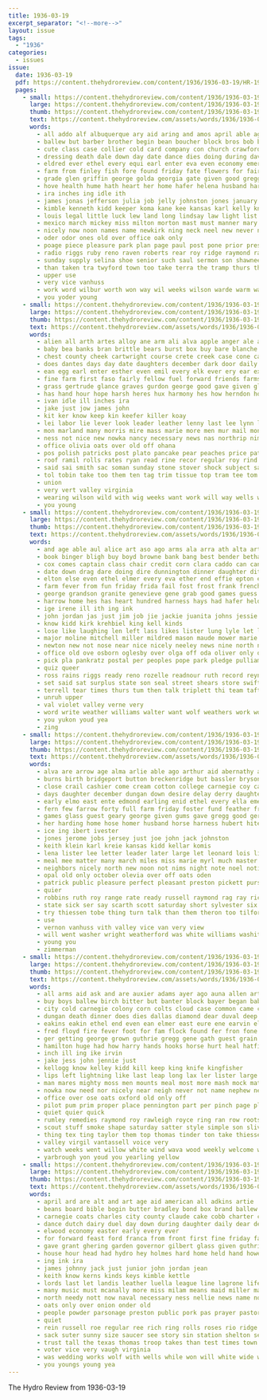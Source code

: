 ```yaml
---
title: 1936-03-19
excerpt_separator: "<!--more-->"
layout: issue
tags:
  - "1936"
categories:
  - issues
issue:
  date: 1936-03-19
  pdf: https://content.thehydroreview.com/content/1936/1936-03-19/HR-1936-03-19.pdf
  pages:
    - small: https://content.thehydroreview.com/content/1936/1936-03-19/small/HR-1936-03-19-01.jpg
      large: https://content.thehydroreview.com/content/1936/1936-03-19/large/HR-1936-03-19-01.jpg
      thumb: https://content.thehydroreview.com/content/1936/1936-03-19/thumbnails/HR-1936-03-19-01.jpg
      text: https://content.thehydroreview.com/assets/words/1936/1936-03-19/HR-1936-03-19-01.txt
      words:
        - all addo alf albuquerque ary aid aring and amos april able ago alfred are
        - ballew but barber brother begin bean boucher block bros bob began bank barts born brothers big banker business brave bill both bound bradley back bonus bandy begun bode brought better binger bahney buy browne box best bary breckenridge been baby bigger below ber bobby
        - cute class case collier cold card company con church crawford cause carnegie cattle can change common clinton count castle crail cast carl came cays cordial christian citizen caddo county city clear cash chamber coker council college christ cordell cleve cornelius come
        - dressing death dale down day date dance dies doing during davidson dallas dust degree dock dress due deans dick deck dark dumas duck desire daughter dry does dread deal dora
        - eldred ever ethel every equi earl enter eva even economy emer
        - farm from finley fish fore found friday fate flowers for fair fresh famous furnish floor few falls foster frost former first favorite fare fetzer force franklin friend friends floyd fields french fund frank
        - grade glen griffin george golda georgia gate given good gregg geary governor goods going grant guest ground gilbert green guthrie garvey
        - hove health hume hath heart her home hafer helena husband hardware hildt had hold house howells head high has half henry held hundred heidebrecht honor hope hydro hall hanger hamilton hard him henger hays hearty
        - ira inches ing idle ith
        - james jonas jefferson julia job jelly johnston jones january just john
        - kimble kenneth kidd keeper koma kane kee kansas karl kelly know klick
        - louis legal little luck lew land long lindsay law light list lucille leroy late loss lary lockwood large lights lam life last look let landon lookeba larger later likely lowell like low lead
        - mexico march mickey miss milton morton mast must manner mary mccullough mules mai most many miles mcnaught middle may men miller monday mobile mathis more matter mac morris man main monarch made money morgan music mar morning members mill might margie
        - nicely now noon names name newkirk ning neck neel new never nine nims news narrow not near neal night nugent
        - oder odor ones old over office oak only
        - poage piece pleasure park plan page paul post pone prior present pastor paper pine part philips potter phillips pad pounds patty persons phillip past president panther pitzer public pay people person proud
        - radio riggs ruby reno raven roberts rear roy ridge raymond randolph ran roll rather ruckman reach room ridley register read rice rule ranch real
        - sunday supply selina shoe senior such saul sermon son shawnee steady susie sorrow second store session subject state style senator space school sim schools saturday seed still spring stead six sale stockton station sales special sullivan south schantz service sister send speaker stores skelly smith street stix stetson slight swing sandy saw stroke said stock show soon shock spies she seven standard speak stream sons stevens sayre
        - than taken tra twyford town too take terra the tramp thurs thi thing tilford ten them troy tasch terry texas thousand trip townsend
        - upper use
        - very vice vanhuss
        - work word wilbur worth won way wil weeks wilson warde warm walker washer weatherford was wilma walter ware with weather week while wash wear walts wentz wieland waller winter wells well wife wagoner will west wirt
        - you yoder young
    - small: https://content.thehydroreview.com/content/1936/1936-03-19/small/HR-1936-03-19-02.jpg
      large: https://content.thehydroreview.com/content/1936/1936-03-19/large/HR-1936-03-19-02.jpg
      thumb: https://content.thehydroreview.com/content/1936/1936-03-19/thumbnails/HR-1936-03-19-02.jpg
      text: https://content.thehydroreview.com/assets/words/1936/1936-03-19/HR-1936-03-19-02.txt
      words:
        - alien all arth artes alloy ane arm ali alva apple anger ale ago are aly anil american aid allen allie america arts and arkansas april armstrong
        - baby bea banks bran brittle bears burst box buy bare blanche belt blacken blade below been bast bear bull but begin best bis bulk brown bolt back business blood better bitter bale beans both body black
        - chest county cheek cartwright course crete creek case cone card came can court city carney calvin come coffee cleo caren cost cope college corn cold carol cure clara cee care call clinton caddo church coats cake carruth cheer coen
        - does dantes days day date daughters december dark door daily dewey daughter der don daugherty doctor derer drew done down dunnington
        - ean egg earl enter esther even emil every elk ever ery ear excell ell eager
        - fine farm first faso fairly fellow fuel forward friends farms fer foss from friday forts few floyd finley for frank figures flowers fraley fun follo face free
        - grass gertrude glance graves gurdon george good gave given glass gen green gates governor gene grand gare gallon gregory gag gee garth gripe
        - has hand hour hope harsh heres hux harmony hes how herndon hopes house hearing him hie home high hien had hard howe head hue harold higa hanger haren harper hold horse hydro hea hopewell henry her
        - ivan idle ill inches ira
        - jake just jow james john
        - kit ker know keep kin keefer killer koay
        - lei labor lie lever look leader leather lenny last lee lynn levy lew lisi lois little leghorn less let lovely longer
        - mon marland many morris mire mass marie more men mur mail money matter mel mut means marcrum march much miss members med milton may mand miller monte must menno market million meal mary monday mer man maurice min murphy
        - ness not nice new nowka nancy necessary news nas northrip nims numbers november noel neck nat notice nor nia now
        - office olivia oats over old off ohana
        - pos polish patricks post plato pancake pear peaches price pat pounds pickles people pound public present pry parma pass pulling president plan per press pope prose proud powder poo pork paper perl paul page pleasant
        - roof ramil rolls rates ryan read rine recor regular roy rind reed rowland ran risen romance ray records ron rate riden rest ready roar rath ridge red reber rally rants rat ripley
        - said sai smith sac soman sunday stone stover shock subject saw spring straw supply shine spain she stratton sie sing saturday sales smarr set severe stormy summer sweet shoe style siew sae sunny show school sones simmons second side soe struck sick shoulder sock saving steel sermons see story spor saa save stock sleep stalk sale south shanks state special son season six
        - tol tobin take too them ten tag trim tissue top tram tee tom torn ting turn the thee than tain track ton tax texas tae tho
        - union
        - very vert valley virginia
        - wearing wilson wild with wig weeks want work will way wells wall wee went weather while wary wat wil weidler works win week white wish winter was wing
        - you young
    - small: https://content.thehydroreview.com/content/1936/1936-03-19/small/HR-1936-03-19-03.jpg
      large: https://content.thehydroreview.com/content/1936/1936-03-19/large/HR-1936-03-19-03.jpg
      thumb: https://content.thehydroreview.com/content/1936/1936-03-19/thumbnails/HR-1936-03-19-03.jpg
      text: https://content.thehydroreview.com/assets/words/1936/1936-03-19/HR-1936-03-19-03.txt
      words:
        - and age able aul alice art aso ago arms ala arra ath alta arts arkansas are arent all
        - book binger bligh buy boyd browne bank bang best bender bethany boys been business bert bow ball boik bernice billie bennett baer banks bowes but byam brace block basket bears bryan beams bryson born bottom blonde ber bonds brown black better boy bee break bobby bok buckmaster billy bottle baumann bring
        - cox comes captain class chair credit corn clara caddo can cant collins cry camps case clinton cattle clerk cordell chance cree cashier charles cope colony college coker chet clear chain carl clair craig cash cold chester curtain cruel come county care cone city chairs caller close call charlie chism common
        - date down drag dare doing dire dunnington dinner daughter ditmore demand doyle days dust dos dress dwayne dunaway death die donald dale david day deering derry daughters dallas deere dungan derryberry
        - elton else even ethel elmer every eva ether end effie epton east essay ean ernest earl eugene eldon
        - farm fever from fun friday frida fail fost frost frank french face ford fear friends few first folks fine for fountain fam floyd fer felton foot
        - george grandson granite genevieve gene grab good games guess getting going grady given goes group gra grade gamble gave guest grinder
        - harrow home hes has heart hundred harness hays had hafer held harding hed hand herman hobe hydro hinton herbert hair hope hubert high henry her harry house hook hatfield harold henke herndon hicks heen henrietta hopewell harter how hugh hardware
        - ige irene ill ith ing ink
        - john jordan jas just jim job jie jackie juanita johns jessie jean
        - know kidd kirk krehbiel king kell kinds
        - lose like laughing len left lass likes lister lung lyle let large lola lee leo light life ley lemmon leonard leona lillie lin leedy litter lloyd leon lesson lynn leather look little learn last lemon lone
        - major moline mitchell miller mildred mason maude mower marie market mayme may made mill murphy much must many mond mahaney mine more mound march might mckee most monday miss man main mary magazine
        - newton new not nose near nice nicely neeley news nine north nixon nite nowka ning now neighbor night ned naomi note
        - office old ove osborn oglesby over olga off oda oliver only odd october
        - pick pla pankratz postal per peoples pope park pledge pulliam pitzer public paul process pool present pages paver people page par part past prime poage pen pieper pleasant
        - quiz queer
        - ross rains riggs ready reno rozelle readnour ruth record reynolds running rose reon russell res real rust race red ray room rather reva read roy
        - set said sat surplus state son seal street shears store swift states stopper six sons shepherd short seek study story sell service sunday simpson sodders share smile sickles see stock shipp seem stocks such scott senior sam she sunda sit song sade sick saturday seals saving still stay stare sun style sale supper sister shall start station sells say strong school starts smith strange smiley shelling star shower season
        - terrell tear times thurs tum then talk triplett thi team taft thomas tha tooman terhune ten than troy tse tee track teacher tickel talkington the take too ties them
        - unruh upper
        - val violet valley verne very
        - word write weather williams walter want wolf weathers work woosley weeks wells welt wayne wanita wedding wykert window win was week weatherford way words wander weddle will with
        - you yukon youd yea
        - zing
    - small: https://content.thehydroreview.com/content/1936/1936-03-19/small/HR-1936-03-19-04.jpg
      large: https://content.thehydroreview.com/content/1936/1936-03-19/large/HR-1936-03-19-04.jpg
      thumb: https://content.thehydroreview.com/content/1936/1936-03-19/thumbnails/HR-1936-03-19-04.jpg
      text: https://content.thehydroreview.com/assets/words/1936/1936-03-19/HR-1936-03-19-04.txt
      words:
        - alva are arrow age alma arlie able ago arthur aid abernathy andy and all april ater
        - burns birth bridgeport button breckenridge but bassler bryson breck bobby black been began brewer bonds bud big bulls bank bonner bills bring billie barbara banks blackburn blood blanton butler beasley bottle both boschert broom business bill boucher ben bethel brother brood bradley baker back best
        - close crail cashier come cream cotton college carnegie coy came car clarence crissman carol clara credit clinton clerk colony camargo cattle claude charles city county china cake company caddo church cash coffee corner canning check clock
        - days daughter december dungan down desire delay derry daughters death dawson decker day dies due done dinner demons date dey doing
        - early elmo east ente edmond earling enid ethel every ella emery eakins end
        - fern few farrow forty full farm friday foster fund feather from fost frost fill fore for friends fresh fam free fine flansburg
        - games glass guest geary george given gums gave gregg good gertrude gray graves gone gans goo
        - her harding home hose homer husband horse harness hubert hite hinton hatfield hydro hour had head how harry herd has house herndon henry huddleston honor hawkins hafer hea hampshire huss hamilton harold
        - ice ing ibert ivester
        - jones jerome jobs jersey just joe john jack johnston
        - keith klein karl kreie kansas kidd kellar komis
        - lena lister lee letter leader later large let leonard lois light lora leon league less leather lunch low lot lose last lew logan left lately lola lorance lesson len lovely
        - meal mee matter many march miles miss marie myrl much master mayer monda man moore may mule members monday marjorie metz mon mand miller mare mountain mary mcdonald mor mildren money mile morgan matt milk mules morning
        - neighbors nicely north new noon not nims night note noel notice
        - opal old only october olevia over off oats oden
        - patrick public pleasure perfect pleasant preston pickett purse person packard power pounds poland pore push pauline potter present place price patricks
        - quier
        - robbins ruth roy range rate ready russell raymond rag ray richert real ralph rankin red
        - state sick ser say scarth scott saturday short sylvester six span soon sin sunday sota seen sok sallie standard small sun surprise seed sister school save subject stella sheffer sons smith spies stevens shoats still stetson supply see steers stock sale surplus spring stewart set sea service she stocks south shave son sell step
        - try thiessen tobe thing turn talk than them theron too tilford thirsk taylor the then thi theresa town
        - use
        - vernon vanhuss vith valley vice van very view
        - will went washer wright weatherford was white williams washita wayne willi wyatt word worn walter weaving way work with west won weldon wildman week willie
        - young you
        - zimmerman
    - small: https://content.thehydroreview.com/content/1936/1936-03-19/small/HR-1936-03-19-05.jpg
      large: https://content.thehydroreview.com/content/1936/1936-03-19/large/HR-1936-03-19-05.jpg
      thumb: https://content.thehydroreview.com/content/1936/1936-03-19/thumbnails/HR-1936-03-19-05.jpg
      text: https://content.thehydroreview.com/assets/words/1936/1936-03-19/HR-1936-03-19-05.txt
      words:
        - all arms aid ask and are auxier adams ayer ago auna allen arthur atter able ald
        - buy boys ballew birch bitter but banter block bayer began baby best both boy bine blaze beech brush baye buff baldwin blew black belt bis blind beard bank bird button boucher big back bias blades bert begun better bor branch been breckenridge bark business band bay boll brooks bottom below
        - city cold carnegie colony corn colts cloud case common came course chas chick curnutt cat cool cope curtis comes chance coin chet clinton company cause change cox coward coffee cattle church cleveland come can cant carrie call car claude coats
        - dungan death dinner does dies dallas diamond dear duval deep day days down daughter drone dad driftwood die doctor dent dry dark duck don
        - eakins eakin ethel end even ean elmer east eure ene earvin elbert english edge elizabeth ent elk
        - fred floyd fire fever foot for fam flock found fer fron fone fish fix fires face famous freshwater farms fallen friend fetch forks funny fresh frank fan first few fare from felton french friday furnish full felt far frances
        - ger getting george grown guthrie gregg gene gath guest grain greeson gun grass good glidewell gray garth ground gave green
        - hamilton huge had how harry hands hooks horse hurt heal hatfield hydro harris hollow has health hampton hardware howl hand heart heard henry halt home her hole hinton hes hung helen head hold high harold hustler hull herbert him hope henke
        - inch ill ing ike irvin
        - jake jess john jennie just
        - kellogg know kelley kidd kill keep king knife kingfisher
        - lips left lightning like last leap long lax ler lister large let line longer list low less lain leader leghorn little look
        - man mares mighty moss men mounts meal most more mash mock match many mapel miles must mill mayne miss mallard method mule matter mus means murphy may made market mae miller mere mackenzie mary mules march mare messer mask might med marshall mine
        - nowka now need nor nicely near neigh never not name nephew nething north new nurse nees notice neck
        - office over ose oats oxford old only off
        - pilot pum prim proper place pennington part per pinch page plane paper pull point pair pile people pearl pay pounds peer person pees power pain pump private pride price
        - quiet quier quick
        - rumley remedies raymond roy rawleigh royce ring ran row roots reno ruark rife run rack rade ringler ruth risen read real rex reynolds ready robertson rhea rabbit robert rather rosa ross ramil
        - scout stuff smoke shape saturday satter style simple son sliver shed share swim shallow sale seed sow southard say south strike see stream sur stock safe sugar sprang sun size side still swamp stick stark sister summer seen sit sewing slight shade set store strain step shoulder start she sleep send sturgill stack spruce stratton smile sick sund sand scott selling short sutton storm signal small sour shore spring soon surplus sal smooth said simpson struck stockton sons strange sunday setting sober saw sky span sae
        - thing tex ting taylor them top thomas tinder ton take thiessen tips trip team tine tut trout then trial tea tank talk turn tee too tooth trunk tennessee taken tad tora thong tway tree the town thao teal throw than
        - valley virgil vantassell voice very
        - watch weeks went willow white wind wava wood weekly welcome will write week weak while warning weatherford won wolf wesley was wild wife wells wake west way water world wall with waters wilson wil wax well why winter
        - yarbrough yon youd you yearling yellow
    - small: https://content.thehydroreview.com/content/1936/1936-03-19/small/HR-1936-03-19-06.jpg
      large: https://content.thehydroreview.com/content/1936/1936-03-19/large/HR-1936-03-19-06.jpg
      thumb: https://content.thehydroreview.com/content/1936/1936-03-19/thumbnails/HR-1936-03-19-06.jpg
      text: https://content.thehydroreview.com/assets/words/1936/1936-03-19/HR-1936-03-19-06.txt
      words:
        - april ard are alt and art age aid american all adkins artie
        - beans board bible bogin butter bradley bond box brand ballew bank business below better big brother but bread boy both been busi binger bridgeport bilton brown buy blind baptist baby bunch best boon
        - carnegie coats charles city county claude cake cobb charter call cream collett cael cause company church card christ coffee con clift college christian close car carry can court carton colony corn caddo chick christians cays
        - dance dutch dairy duel day down during daughter daily dear degree dent dry duty done doll
        - elwood economy easter early every ever
        - for forward feast ford franca from front first fine friday fancy free fear friends fred friend farm fought flowers frost folk ference fable far fun
        - gave grant ghering garden governor gilbert glass given guthrie gallon going grown general green gas good griffin george
        - house hour head had hydro hey holmes hard home held hand howells has her how honor hold hinton howard him hamilton husband henke high
        - ing ink ira
        - james johnny jack just junior john jordan jean
        - keith know kerns kinds keys kimble kettle
        - lords last let landis leather luella league line lagrone life lar leonard lone lye legal legion low lonewolf lot large larger
        - many music must mcanally more miss milam means maid miller mason much might march maurice made match marland morning monday melton max members market maxwell money mustard
        - north needy nott now naval necessary ness nellie news name not night numbers new noel notice
        - oats only over onion onder old
        - people powder parsonage preston public pork pas prayer pastor pitzer per pancake peate pentecost phillips peck pace pink persons part page post plants pro pearl pope present pound poo past person peaches plato parent pat proud preacher pam pinto pounds purchase
        - quiet
        - rein russell roe regular ree rich ring rolls roses rio ridge robertson read room
        - sack suter sunny size saucer see story sin station shelton seeds sugar seed store said subject seem sunday shall school shott style she sai salt special state street step set sewing spring start song simpson senior suy sing sharry spies soon smith sale still son show sermon shoe seigle second sweet service saturday shed
        - trust tall the texas thomas troop takes than test times town them try trial too tell tor tucker
        - voter vice very vaugh virginia
        - was wedding works wolf with wells while won will white wide wasson went way well window woosley want week work
        - you youngs young yea
---
```


The Hydro Review from 1936-03-19

<!--more-->

